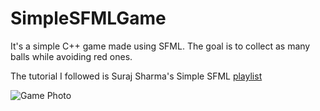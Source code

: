 # SimpleSFMLGame

It's a simple C++ game made using SFML. The goal is to collect as many balls while avoiding red ones. 

The tutorial I followed is Suraj Sharma's Simple SFML [playlist](https://youtube.com/playlist?list=PL6xSOsbVA1eb_QqMTTcql_3PdOiE928up)

![Game Photo](../media/gameScreenshot.png "Game Screenshot")
